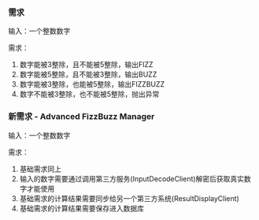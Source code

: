 ### 需求
输入：一个整数数字

需求：
1. 数字能被3整除，且不能被5整除，输出FIZZ
2. 数字能被5整除，且不能被3整除，输出BUZZ
3. 数字能被3整除，也能被5整除，输出FIZZBUZZ
4. 数字不能被3整除，也不能被5整除，抛出异常

### 新需求 - Advanced FizzBuzz Manager
输入：一个整数数字

需求：
1. 基础需求同上
2. 输入的数字需要通过调用第三方服务(InputDecodeClient)解密后获取真实数字才能使用
3. 基础需求的计算结果需要同步给另一个第三方系统(ResultDisplayClient)
4. 基础需求的计算结果需要保存进入数据库